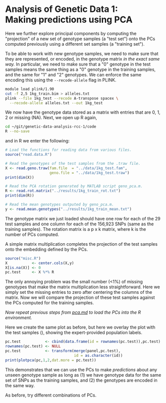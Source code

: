 # Analysis of Genetic Data 1:<br>Making predictions using PCA

Here we further explore principal components by computing the
"projection" of a new set of genotype samples (a "test set") onto the
PCs computed previously using a different set samples (a "training set").

To be able to work with new genotype samples, we need to make sure
that they are represented, or encoded, in the genotype matrix *in the
exact same way.* In particular, we need to make sure that a "0"
genotype in the test samples means the same thing as a "0" genotype in
the training samples, and the same for "1" and "2" genotypes. We can
enforce the same encoding this using the `--recode-allele` flag in
PLINK.

```bash
module load plink/1.90
cut -f 2,5 1kg_train.bim > alleles.txt
plink --file 1kg_test --recode A-transpose spacex \
  --recode-allele alleles.txt --out 1kg_test
```

We now have the genotype data stored as a matrix with entries that are
0, 1, 2 or missing (NA). Next, we open up R again,

```bash
cd ~/git/genetic-data-analysis-rcc-1/code
R --no-save
```

and in R we enter the following:

```R
# Load the functions for reading data from various files.
source("read.data.R")

# Read the genotypes of the test samples from the .traw file. 
X <- read.geno.traw(fam.file  = "../data/1kg_test.fam",
                    geno.file = "../data/1kg_test.traw")
print(dim(X))

# Read the PCA rotation generated by MATLAB script geno_pca.m.
R <- read.rot.matrix("../results/1kg_train_rot.txt")
print(dim(R))

# Read the mean genotypes outputed by geno_pca.m.
y <- read.mean.genotypes("../results/1kg_train_mean.txt")
```

The genotype matrix we just loaded should have one row for each of the
29 test samples and one column for each of the 156,923 SNPs (same as
the training samples). The rotation matrix is a p x k matrix, where k
is the number of PCs computed.

A simple matrix multiplication completes the projection of the test
samples onto the embedding defined by the PCs.

```R
source("misc.R")
X           <- center.cols(X,y)
X[is.na(X)] <- 0
pc.test     <- X %*% R
```

The only annoying problem was the small number (<1%) of missing
genotypes that make the matrix multiplication less straightforward.
Here we simply set the missing entries to zero after centering the
columns of the matrix. Now we will compare the projection of these
test samples against the PCs computed for the training samples.

*Now repeat previous steps from [pca.md](pca.md) to load the PCs into
the R environment.*

Here we create the same plot as before, but here we overlay the plot
with the test samples (), showing the expert-provided population
labels. 

```R
pc.test           <- cbind(data.frame(id = rownames(pc.test)),pc.test)
rownames(pc.test) <- NULL
pc.test           <- transform(merge(panel,pc.test),
                               id = as.character(id))
print(plotpca(pc,1,2,dat.more = pc.test))
```

This demonstrates that we can use the PCs to make *predictions* about
any unseen genotype sample as long as (1) we have genotype data for
the same set of SNPs as the training samples, and (2) the genotypes
are encoded in the same way.

As before, try different combinations of PCs.
